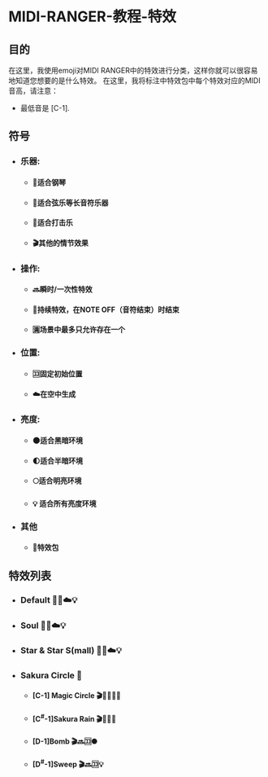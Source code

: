# MIDI-RANGER-教程-特效
## 目的 ##
在这里，我使用emoji对MIDI RANGER中的特效进行分类，这样你就可以很容易地知道您想要的是什么特效。
在这里，我将标注中特效包中每个特效对应的MIDI音高，请注意：
* 最低音是 [C-1].
## 符号 ##
* ### 乐器:
    * #### :musical_keyboard:适合钢琴
    * #### :violin:适合弦乐等长音符乐器 
    * #### :drum:适合打击乐
    * #### :clapper:其他的情节效果
* ### 操作:
    * #### :soon:瞬时/一次性特效
    * #### :arrows_counterclockwise:持续特效，在NOTE OFF（音符结束）时结束
    * #### :u6e80:场景中最多只允许存在一个
* ### 位置:
    * #### :koko:固定初始位置
    * #### :cloud:在空中生成
* ### 亮度:
    * #### :new_moon:适合黑暗环境
    * #### :first_quarter_moon:适合半暗环境
    * #### :full_moon:适合明亮环境
    * #### 💡 适合所有亮度环境 
* ### 其他
    * #### 📁特效包
## 特效列表 ##
* ### Default 🎹🔜☁️💡
* ### Soul 🎻🔄☁️💡
* ### Star & Star S(mall) 🥁🔜☁️💡
* ### Sakura Circle 📁
    * #### [C-1] Magic Circle 🎬🔄🈵🈁🌑
    * #### [C<sup>#</sup>-1]Sakura Rain 🎬🔄🈁💡
    * #### [D-1]Bomb 🎬🔜🈁🌑
    * #### [D<sup>#</sup>-1]Sweep 🎬🔜🈁💡 